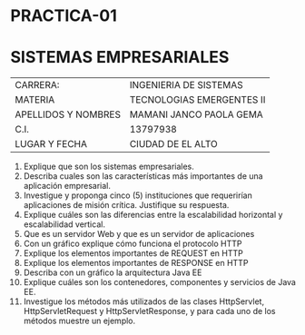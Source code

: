 # PRACTICA-01

# SISTEMAS EMPRESARIALES #

<table>
<tr>
    <td>CARRERA:</td>
    <td>INGENIERIA DE SISTEMAS</td>
</tr>
<tr>
    <td>MATERIA</td>
    <td>TECNOLOGIAS EMERGENTES II</td>
</tr>
  <tr>
    <td>APELLIDOS Y NOMBRES</td>
    <td>MAMANI JANCO PAOLA GEMA</td>
</tr>
  <tr>
    <td>C.I. </td>
    <td>13797938</td>
</tr>
  <tr>
    <td>LUGAR Y FECHA</td>
    <td>CIUDAD DE EL ALTO</td>

</table>

1. Explique que son los sistemas empresariales.
2. Describa cuales son las características más importantes de una aplicación empresarial.
3. Investigue y proponga cinco (5) instituciones que requerirían aplicaciones de misión crítica.
Justifique su respuesta.
4. Explique cuáles son las diferencias entre la escalabilidad horizontal y escalabilidad vertical.
5. Que es un servidor Web y que es un servidor de aplicaciones
6. Con un gráfico explique cómo funciona el protocolo HTTP
7. Explique los elementos importantes de REQUEST en HTTP
8. Explique los elementos importantes de RESPONSE en HTTP
9. Describa con un gráfico la arquitectura Java EE
10. Explique cuáles son los contenedores, componentes y servicios de Java EE.
11. Investigue los métodos más utilizados de las clases HttpServlet, HttpServletRequest y
HttpServletResponse, y para cada uno de los métodos muestre un ejemplo.


